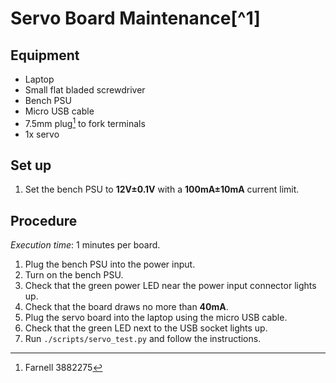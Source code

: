 # Servo Board Maintenance[^1]

## Equipment

 * Laptop
 * Small flat bladed screwdriver
 * Bench PSU
 * Micro USB cable
 * 7.5mm plug[^2] to fork terminals
 * 1x servo

## Set up

 1. Set the bench PSU to **12V±0.1V** with a **100mA±10mA** current limit.

## Procedure

*Execution time*: 1 minutes per board.

 1. Plug the bench PSU into the power input.
 1. Turn on the bench PSU.
 1. Check that the green power LED near the power input connector lights up.
 1. Check that the board draws no more than **40mA**.
 1. Plug the servo board into the laptop using the micro USB cable.
 1. Check that the green LED next to the USB socket lights up.
 1. Run `./scripts/servo_test.py` and follow the instructions.

[^2]: Farnell 3882275

